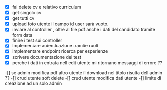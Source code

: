 -[x] fai delete cv e relativo curriculum
-[x] get singolo cv
-[x] get tutti cv
- [x] upload foto utente
  il campo id user sarà vuoto.
- [x] inviare al controller , oltre al file pdf anche i dati del candidato tramite form data
- [x] finire i test sui controller
- [x] implementare autenticazione tramite ruoli
- [x] implementare endpoint ricerca per esperienze
- [x] scrivere documentazione dei test
- [x] perche i dati in entrata nell edit utente mi ritornano messaggi di errore ??

-[] se admin modifica pdf altro utente il download nel titolo risulta dell admin ??
-[] crud utente soft delete
-[] crud utente modifica dati utente
-[] limite di creazione ad un solo admin 